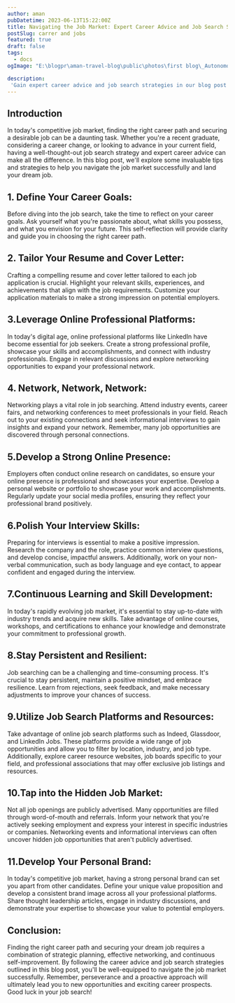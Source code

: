 ```yaml
---
author: aman
pubDatetime: 2023-06-13T15:22:00Z
title: Navigating the Job Market: Expert Career Advice and Job Search Strategies
postSlug: carrer and jobs
featured: true
draft: false
tags:
  - docs
ogImage: "E:\blogpr\aman-travel-blog\public\photos\first blog\_Autonomous Wea 0.png"

description:
 'Gain expert career advice and job search strategies in our blog post to navigate the competitive job market successfully. Learn resume tailoring, online platform leverage, and networking techniques to land your dream job.'
---
```


## Introduction

In today's competitive job market, finding the right career path and securing a desirable job can be a daunting task. Whether you're a recent graduate, considering a career change, or looking to advance in your current field, having a well-thought-out job search strategy and expert career advice can make all the difference. In this blog post, we'll explore some invaluable tips and strategies to help you navigate the job market successfully and land your dream job.


## 1. Define Your Career Goals:
Before diving into the job search, take the time to reflect on your career goals. Ask yourself what you're passionate about, what skills you possess, and what you envision for your future. This self-reflection will provide clarity and guide you in choosing the right career path.

## 2. Tailor Your Resume and Cover Letter:
Crafting a compelling resume and cover letter tailored to each job application is crucial. Highlight your relevant skills, experiences, and achievements that align with the job requirements. Customize your application materials to make a strong impression on potential employers.

## 3.Leverage Online Professional Platforms:
In today's digital age, online professional platforms like LinkedIn have become essential for job seekers. Create a strong professional profile, showcase your skills and accomplishments, and connect with industry professionals. Engage in relevant discussions and explore networking opportunities to expand your professional network.

## 4. Network, Network, Network:
Networking plays a vital role in job searching. Attend industry events, career fairs, and networking conferences to meet professionals in your field. Reach out to your existing connections and seek informational interviews to gain insights and expand your network. Remember, many job opportunities are discovered through personal connections.

## 5.Develop a Strong Online Presence:
Employers often conduct online research on candidates, so ensure your online presence is professional and showcases your expertise. Develop a personal website or portfolio to showcase your work and accomplishments. Regularly update your social media profiles, ensuring they reflect your professional brand positively.

## 6.Polish Your Interview Skills:
Preparing for interviews is essential to make a positive impression. Research the company and the role, practice common interview questions, and develop concise, impactful answers. Additionally, work on your non-verbal communication, such as body language and eye contact, to appear confident and engaged during the interview.

## 7.Continuous Learning and Skill Development:
In today's rapidly evolving job market, it's essential to stay up-to-date with industry trends and acquire new skills. Take advantage of online courses, workshops, and certifications to enhance your knowledge and demonstrate your commitment to professional growth.

## 8.Stay Persistent and Resilient:
Job searching can be a challenging and time-consuming process. It's crucial to stay persistent, maintain a positive mindset, and embrace resilience. Learn from rejections, seek feedback, and make necessary adjustments to improve your chances of success.

## 9.Utilize Job Search Platforms and Resources:
Take advantage of online job search platforms such as Indeed, Glassdoor, and LinkedIn Jobs. These platforms provide a wide range of job opportunities and allow you to filter by location, industry, and job type. Additionally, explore career resource websites, job boards specific to your field, and professional associations that may offer exclusive job listings and resources.

## 10.Tap into the Hidden Job Market:
Not all job openings are publicly advertised. Many opportunities are filled through word-of-mouth and referrals. Inform your network that you're actively seeking employment and express your interest in specific industries or companies. Networking events and informational interviews can often uncover hidden job opportunities that aren't publicly advertised.

## 11.Develop Your Personal Brand:
In today's competitive job market, having a strong personal brand can set you apart from other candidates. Define your unique value proposition and develop a consistent brand image across all your professional platforms. Share thought leadership articles, engage in industry discussions, and demonstrate your expertise to showcase your value to potential employers.

## Conclusion:
Finding the right career path and securing your dream job requires a combination of strategic planning, effective networking, and continuous self-improvement. By following the career advice and job search strategies outlined in this blog post, you'll be well-equipped to navigate the job market successfully. Remember, perseverance and a proactive approach will ultimately lead you to new opportunities and exciting career prospects. Good luck in your job search!





